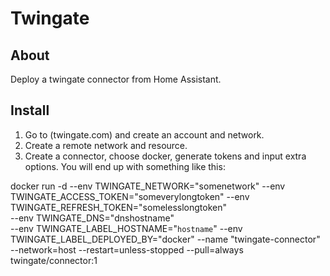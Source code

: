 # Twingate

## About
Deploy a twingate connector from Home Assistant.

## Install
1. Go to (twingate.com) and create an account and network.
2. Create a remote network and resource.
3. Create a connector, choose docker, generate tokens and input extra options. You will end up with something like this:


  docker run -d 
  --env TWINGATE_NETWORK="somenetwork" 
  --env TWINGATE_ACCESS_TOKEN="someverylongtoken" 
  --env TWINGATE_REFRESH_TOKEN="somelesslongtoken"  
  --env TWINGATE_DNS="dnshostname"  
  --env TWINGATE_LABEL_HOSTNAME="`hostname`" 
  --env TWINGATE_LABEL_DEPLOYED_BY="docker" 
  --name "twingate-connector" 
  --network=host 
  --restart=unless-stopped 
  --pull=always 
  twingate/connector:1